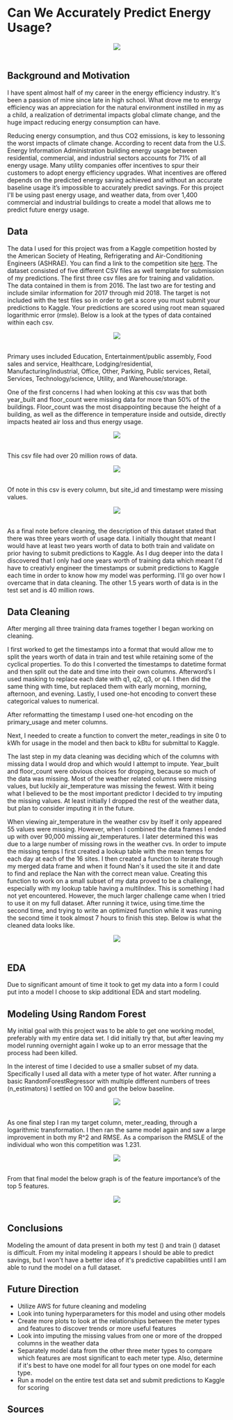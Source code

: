 # Can We Accurately Predict Energy Usage?
<div align="center">
        <img src="images/meter-1240897.jpg" width="" height="">
    </div>
<br>

## Background and Motivation
I have spent almost half of my career in the energy efficiency industry. It's been a passion of mine since late in high school. What drove me to energy efficiency was an appreciation for the natural environment instilled in my as a child, a realization of detrimental impacts global climate change, and 
the huge impact reducing energy consumption can have.

Reducing energy consumption, and thus CO2 emissions, is key to lessoning the worst impacts of climate change. According to recent data from the U.S. Energy Information Administration building energy usage between residential, commercial, and industrial sectors accounts for 71% of all energy usage. Many utility companies offer incentives to spur their customers to adopt energy efficiency upgrades. What incentives are offered depends on the predicted energy saving achieved and without an accurate baseline usage it’s impossible to accurately predict savings. For this project I'll be using past energy usage, and weather data, from over 1,400 commercial and industrial buildings to create a model that allows me to predict future energy usage.

## Data
The data I used for this project was from a Kaggle competition hosted by the American Society of Heating, Refrigerating and Air-Conditioning Engineers (ASHRAE). You can find a link to the competition site <a href="https://www.kaggle.com/c/ashrae-energy-prediction/overview">here</a>. The dataset consisted of five different CSV files as well template for submission of my predictions. The first three csv files are for training and validation. The data contained in them is from 2016. The last two are for testing and include similar information for 2017 through mid 2018. The target is not included with the test files so in order to get a score you must submit your predictions to Kaggle. Your predictions are scored using root mean squared logarithmic error (rmsle). Below is a look at the types of data contained within each csv.

<div align="center">
        <img src="images/building_meta_table" width="" height="">
    </div>
<br>

Primary uses included Education, Entertainment/public assembly, Food sales and service, Healthcare, Lodging/residential, Manufacturing/industrial, Office, Other, Parking, Public services, Retail, Services, Technology/science, Utility, and Warehouse/storage.


One of the first concerns I had when looking at this csv was that both year_built and floor_count were missing data for more than 50% of the buildings. Floor_count was the most disappointing because the height of a building, as well as the difference in temperature inside and outside, directly impacts heated air loss and thus energy usage.

<div align="center">
        <img src="images/train_table" width="" height="">
    </div>
<br>

This csv file had over 20 million rows of data.

<div align="center">
        <img src="images/weather_table" width="" height="">
    </div>
<br>

Of note in this csv is every column, but site_id and timestamp were missing values.

<div align="center">
        <img src="images/test_table" width="" height="">
    </div>
<br>

As a final note before cleaning, the description of this dataset stated that there was three years worth of usage data. I initially thought that meant I would have at least two years worth of data to both train and validate on prior having to submit predictions to Kaggle. As I dug deeper into the data I discovered that I only had one years worth of training data which meant I'd have to creativly engineer the timestamps or submit predictions to Kaggle each time in order to know how my model was performing. I'll go over how I overcame that in data cleaning. The other 1.5 years worth of data is in the test set and is 40 million rows.

## Data Cleaning
After merging all three training data frames together I began working on cleaning.

I first worked to get the timestamps into a format that would allow me to split the years worth of data in train and test while retaining some of the cyclical properties. To do this I converted the timestamps to datetime format and then split out the date and time into their own columns. Afterword’s I used masking to replace each date with q1, q2, q3, or q4. I then did the same thing with time, but replaced them with early morning, morning, afternoon, and evening. Lastly, I used one-hot encoding to convert these categorical values to numerical.

After reformatting the timestamp I used one-hot encoding on the primary_usage and meter columns.

Next, I needed to create a function to convert the meter_readings in site 0 to kWh for usage in the model and then back to kBtu for submittal to Kaggle.

The last step in my data cleaning was deciding which of the columns with missing data I would drop and which would I attempt to impute. Year_built and floor_count were obvious choices for dropping, because so much of the data was missing. Most of the weather related columns were missing values, but luckily air_temperature was missing the fewest. With it being what I believed to be the most important predictor I decided to try imputing the missing values. At least initially I dropped the rest of the weather data, but plan to consider imputing it in the future.

When viewing air_temperature in the weather csv by itself it only appeared 55 values were missing. However, when I combined the data frames I ended up with over 90,000 missing air_temperatures. I later determined this was due to a large number of missing rows in the weather cvs. In order to impute the missing temps I first created a lookup table with the mean temps for each day at each of the 16 sites. I then created a function to iterate through my merged data frame and when it found Nan's it used the site it and date to find and replace the Nan with the correct mean value. Creating this function to work on a small subset of my data proved to be a challenge, especially with my lookup table having a multiIndex. This is something I had not yet encountered. However, the much larger challenge came when I tried to use it on my full dataset. After running it twice, using time.time the second time, and trying to write an optimized function while it was running the second time it took almost 7 hours to finish this step. Below is what the cleaned data looks like.

<div align="center">
        <img src="images/cleaned_df_image" width="" height="">
    </div>
<br>

## EDA
Due to significant amount of time it took to get my data into a form I could put into a model I choose to skip additional EDA and start modeling.

## Modeling Using Random Forest
My initial goal with this project was to be able to get one working model, preferably with my entire data set. I did initially try that, but after leaving my model running overnight again I woke up to an error message that the process had been killed.

In the interest of time I decided to use a smaller subset of my data. Specifically I used all data with a meter type of hot water. After running a basic RandomForestRegressor with multiple different numbers of trees (n_estimators) I settled on 100 and got the below baseline. 

<div align="center">
        <img src="images/model 1" width="" height="">
    </div>
<br>

As one final step I ran my target column, meter_reading, through a logarithmic transformation. I then ran the same model again and saw a large improvement in both my R^2 and RMSE. As a comparison the RMSLE of the individual who won this competition was 1.231.

<div align="center">
        <img src="images/Model 2" width="" height="">
    </div>
<br>

From that final model the below graph is of the feature importance’s of the top 5 features.

<div align="center">
        <img src="images/feature_importance_plot.png" width="" height="">
    </div>
<br>

## Conclusions
Modeling the amount of data present in both my test () and train () dataset is difficult. 
From my inital modeling it appears I should be able to predict savings, but I won't have a better idea of it's predictive capabilities until I am able to rund the model on a full dataset.


## Future Direction
* Utilize AWS for future cleaning and modeling
* Look into tuning hyperparameters for this model and using other models
* Create more plots to look at the relationships between the meter types and features to discover trends or more useful features 
* Look into imputing the missing values from one or more of the dropped columns in the weather data
* Separately model data from the other three meter types to compare which features are most significant to each meter type. Also, determine if it's best to have one model for all four types on one model for each type.
* Run a model on the entire test data set and submit predictions to Kaggle for scoring

## Sources

